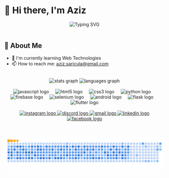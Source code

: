# 👋 Hi there, I'm Aziz

<div align="center">
  <img src="https://readme-typing-svg.herokuapp.com?font=Fira+Code&pause=1000&color=2D9EF7¢er=true&vCenter=true&width=435&lines=Software+Developer;Always+learning+new+things;Open+Source+Enthusiast" alt="Typing SVG" />
</div>

<br>

## 🚀 About Me

- 🌱 I'm currently learning Web Technologies
- 📫 How to reach me: aziz.saricula@gmail.com

<br>

<div align="center">
  <img src="https://azeezd3v.vercel.app?user=azeez-d3v&theme=dark&border_radius=10" height="150" alt="stats graph"  />
  <img src="https://github-readme-stats.vercel.app/api/top-langs?username=azeez-d3v&locale=en&hide_title=false&layout=compact&card_width=320&langs_count=5&theme=dark&hide_border=false" height="150" alt="languages graph"  />
</div>

<br>

<div align="center">
  <img src="https://cdn.jsdelivr.net/gh/devicons/devicon/icons/javascript/javascript-original.svg" height="30" alt="javascript logo"  />
  <img width="12" />
  <img src="https://cdn.jsdelivr.net/gh/devicons/devicon/icons/html5/html5-original.svg" height="30" alt="html5 logo"  />
  <img width="12" />
  <img src="https://cdn.jsdelivr.net/gh/devicons/devicon/icons/css3/css3-original.svg" height="30" alt="css3 logo"  />
  <img width="12" />
  <img src="https://cdn.jsdelivr.net/gh/devicons/devicon/icons/python/python-original.svg" height="30" alt="python logo"  />
  <img width="12" />
  <img src="https://cdn.jsdelivr.net/gh/devicons/devicon/icons/firebase/firebase-plain.svg" height="30" alt="firebase logo"  />
  <img width="12" />
  <img src="https://cdn.jsdelivr.net/gh/devicons/devicon/icons/selenium/selenium-original.svg" height="30" alt="selenium logo"  />
    <img width="12" />
    <img src="https://cdn.jsdelivr.net/gh/devicons/devicon/icons/android/android-original.svg" height="30" alt="android logo"  />
    <img width="12" />
     <img src="https://cdn.jsdelivr.net/gh/devicons/devicon/icons/flask/flask-original.svg" height="30" alt="flask logo"  />
    <img width="12" />
    <img src="https://cdn.jsdelivr.net/gh/devicons/devicon/icons/flutter/flutter-original.svg" height="30" alt="flutter logo"  />
</div>

<br>

<div align="center">
  <a href="https://www.instagram.com/_yours.aziz" target="_blank">
    <img src="https://img.shields.io/static/v1?message=Instagram&logo=instagram&label=&color=E4405F&logoColor=white&labelColor=&style=for-the-badge" height="35" alt="instagram logo"  />
  </a>
  <a href="https://discord.gg/jsNQsvRy" target="_blank">
    <img src="https://img.shields.io/static/v1?message=Discord&logo=discord&label=&color=7289DA&logoColor=white&labelColor=&style=for-the-badge" height="35" alt="discord logo"  />
  </a>
  <a href="mailto:aziz.saricula@gmail.com" target="_blank">
    <img src="https://img.shields.io/static/v1?message=Gmail&logo=gmail&label=&color=D14836&logoColor=white&labelColor=&style=for-the-badge" height="35" alt="gmail logo"  />
  </a>
  <a href="https://www.linkedin.com/in/azizsaricula/" target="_blank">
    <img src="https://img.shields.io/static/v1?message=LinkedIn&logo=linkedin&label=&color=0077B5&logoColor=white&labelColor=&style=for-the-badge" height="35" alt="linkedin logo"  />
  </a>
  <a href="https://www.facebook.com/asaricula" target="_blank">
    <img src="https://img.shields.io/static/v1?message=Facebook&logo=facebook&label=&color=1877F2&logoColor=white&labelColor=&style=for-the-badge" height="35" alt="facebook logo"  />
  </a>
</div>

<br>

<br clear="both">

![alt text](https://github.com/azeez-d3v/azeez-d3v/blob/output/ocean.gif)
